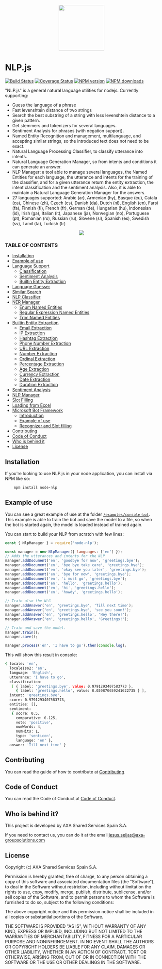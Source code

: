 <div align="center">
<img src="https://github.com/axa-group/nlp.js/raw/master/screenshots/nlpjs.png" width="150" height="auto"/>
</div>

NLP.js
=======

[![Build Status](https://travis-ci.com/axa-group/nlp.js.svg?branch=master)](https://travis-ci.com/axa-group/nlp.js)
[![Coverage Status](https://coveralls.io/repos/github/axa-group/nlp.js/badge.svg?branch=master)](https://coveralls.io/github/axa-group/nlp.js?branch=master)
[![NPM version](https://img.shields.io/npm/v/node-nlp.svg?style=flat)](https://www.npmjs.com/package/node-nlp)
[![NPM downloads](https://img.shields.io/npm/dm/node-nlp.svg?style=flat)](https://www.npmjs.com/package/node-nlp)

"NLP.js" is a general natural language utilities for nodejs. Currently supporting:
- Guess the language of a phrase
- Fast levenshtein distance of two strings
- Search the best substring of a string with less levenshtein distance to a given pattern.
- Get stemmers and tokenizers for several languages.
- Sentiment Analysis for phrases (with negation support).
- Named Entity Recognition and management, multilanguage, and accepting similar strings, so the introduced text does not need to be exact.
- Natural Language Processing Classifier, to classify utterance into intents.
- Natural Language Generation Manager, so from intents and conditions it can generate an answer.
- NLP Manager: a tool able to manage several languages, the Named Entities for each language, the utterance and intents for the training of the classifier, and for a given utterance return the entity extraction, the intent classification and the sentiment analysis. Also, it is able to maintain a Natural Language Generation Manager for the answers.
- 27 languages supported: Arabic (ar), Armenian (hy), Basque (eu), Catala (ca), Chinese (zh), Czech (cs), Danish (da), Dutch (nl), English (en), Farsi (fa), Finnish (fi), French (fr), German (de), Hungarian (hu), Indonesian (id), Irish (ga), Italian (it), Japanese (ja), Norwegian (no), Portuguese (pt), Romanian (ro), Russian (ru), Slovene (sl), Spanish (es), Swedish (sv), Tamil (ta), Turkish (tr)

<div align="center">
<img src="https://github.com/axa-group/nlp.js/raw/master/screenshots/hybridbot.gif" width="auto" height="auto"/>
</div>

### TABLE OF CONTENTS

<!--ts-->

- [Installation](#installation)
- [Example of use](#example-of-use)
- [Language Support](docs/language-support.md)
  - [Classification](docs/language-support.md#classification)
  - [Sentiment Analysis](docs/language-support.md#sentiment-analysis)
  - [Builtin Entity Extraction](docs/language-support.md#builtin-entity-extraction)
- [Language Guesser](docs/language-guesser.md)
- [Similar Search](docs/similar-search.md)
- [NLP Classifier](docs/nlp-classifier.md)
- [NER Manager](docs/ner-manager.md)
  - [Enum Named Entities](docs/ner-manager.md#enum-named-entities)
  - [Regular Expression Named Entities](docs/ner-manager.md#regular-expression-named-entities)
  - [Trim Named Entities](docs/ner-manager.md#trim-named-entities)
- [Builtin Entity Extraction](docs/builtin-entity-extraction.md)
  - [Email Extraction](docs/builtin-entity-extraction.md#email-extraction)
  - [IP Extraction](docs/builtin-entity-extraction.md#ip-extraction)
  - [Hashtag Extraction](docs/builtin-entity-extraction.md#hashtag-extraction)
  - [Phone Number Extraction](docs/builtin-entity-extraction.md#phone-number-extraction)
  - [URL Extraction](docs/builtin-entity-extraction.md#url-extraction)
  - [Number Extraction](docs/builtin-entity-extraction.md#number-extraction)
  - [Ordinal Extraction](docs/builtin-entity-extraction.md#ordinal-extraction)
  - [Percentage Extraction](docs/builtin-entity-extraction.md#percentage-extraction)
  - [Age Extraction](docs/builtin-entity-extraction.md#age-extraction)
  - [Currency Extraction](docs/builtin-entity-extraction.md#currency-extraction)
  - [Date Extraction](docs/builtin-entity-extraction.md#date-extraction)
  - [Duration Extraction](docs/builtin-entity-extraction.md#duration-extraction)
- [Sentiment Analysis](docs/sentiment-analysis.md)
- [NLP Manager](docs/nlp-manager.md)
- [Slot Filling](docs/slot-filling.md)
- [Loading from Excel](docs/loading-from-excel.md)
- [Microsoft Bot Framework](docs/microsoft-bot-framework.md)
  - [Introduction](docs/microsoft-bot-framework.md#introduction)
  - [Example of use](docs/microsoft-bot-framework.md#example-of-use)
  - [Recognizer and Slot filling](docs/microsoft-bot-framework.md#recognizer-and-slot-filling)
- [Contributing](#contributing)
- [Code of Conduct](#code-of-conduct)
- [Who is behind it](#who-is-behind-it)
- [License](#license.md)
  <!--te-->

## Installation

If you're looking to use NLP.js in your node application, you can install via NPM like so:

```bash
    npm install node-nlp
```

## Example of use

You can see a great example of use at the folder [`/examples/console-bot`](https://github.com/axa-group/nlp.js/tree/master/examples/console-bot). This example is able to train the bot and save the model to a file, so when the bot is started again, the model is loaded instead of trained again.

You can start to build your NLP from scratch with few lines:

```javascript
const { NlpManager } = require('node-nlp');

const manager = new NlpManager({ languages: ['en'] });
// Adds the utterances and intents for the NLP
manager.addDocument('en', 'goodbye for now', 'greetings.bye');
manager.addDocument('en', 'bye bye take care', 'greetings.bye');
manager.addDocument('en', 'okay see you later', 'greetings.bye');
manager.addDocument('en', 'bye for now', 'greetings.bye');
manager.addDocument('en', 'i must go', 'greetings.bye');
manager.addDocument('en', 'hello', 'greetings.hello');
manager.addDocument('en', 'hi', 'greetings.hello');
manager.addDocument('en', 'howdy', 'greetings.hello');

// Train also the NLG
manager.addAnswer('en', 'greetings.bye', 'Till next time');
manager.addAnswer('en', 'greetings.bye', 'see you soon!');
manager.addAnswer('en', 'greetings.hello', 'Hey there!');
manager.addAnswer('en', 'greetings.hello', 'Greetings!');

// Train and save the model.
manager.train();
manager.save();

manager.process('en', 'I have to go').then(console.log);
```

This will show this result in console:

```bash
{ locale: 'en',
  localeIso2: 'en',
  language: 'English',
  utterance: 'I have to go',
  classification:
   [ { label: 'greetings.bye', value: 0.9791293407583773 },
     { label: 'greetings.hello', value: 0.020870659241622735 } ],
  intent: 'greetings.bye',
  score: 0.9791293407583773,
  entities: [],
  sentiment:
   { score: 0.5,
     comparative: 0.125,
     vote: 'positive',
     numWords: 4,
     numHits: 1,
     type: 'senticon',
     language: 'en' },
  answer: 'Till next time' }
```

## Contributing

You can read the guide of how to contribute at [Contributing](https://github.com/axa-group/nlp.js/blob/master/CONTRIBUTING.md).

## Code of Conduct

You can read the Code of Conduct at [Code of Conduct](https://github.com/axa-group/nlp.js/blob/master/CODE_OF_CONDUCT.md).

## Who is behind it?

This project is developed by AXA Shared Services Spain S.A.

If you need to contact us, you can do it at the email jesus.seijas@axa-groupsolutions.com

## License

Copyright (c) AXA Shared Services Spain S.A.

Permission is hereby granted, free of charge, to any person obtaining
a copy of this software and associated documentation files (the
"Software"), to deal in the Software without restriction, including
without limitation the rights to use, copy, modify, merge, publish,
distribute, sublicense, and/or sell copies of the Software, and to
permit persons to whom the Software is furnished to do so, subject to
the following conditions:

The above copyright notice and this permission notice shall be
included in all copies or substantial portions of the Software.

THE SOFTWARE IS PROVIDED "AS IS", WITHOUT WARRANTY OF ANY KIND,
EXPRESS OR IMPLIED, INCLUDING BUT NOT LIMITED TO THE WARRANTIES OF
MERCHANTABILITY, FITNESS FOR A PARTICULAR PURPOSE AND
NONINFRINGEMENT. IN NO EVENT SHALL THE AUTHORS OR COPYRIGHT HOLDERS BE
LIABLE FOR ANY CLAIM, DAMAGES OR OTHER LIABILITY, WHETHER IN AN ACTION
OF CONTRACT, TORT OR OTHERWISE, ARISING FROM, OUT OF OR IN CONNECTION
WITH THE SOFTWARE OR THE USE OR OTHER DEALINGS IN THE SOFTWARE.
